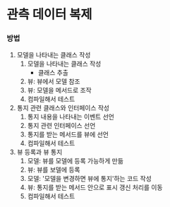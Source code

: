# 관측 데이터 복제

### 방법

1. 모델을 나타내는 클래스 작성
    1. 모델을 나타내는 클래스 작성
        - 클래스 추출
    2. 뷰: 뷰에서 모델 참조
    3. 뷰: 모델을 메서드로 조작
    4. 컴파일해서 테스트
2. 통지 관련 클래스와 인터페이스 작성
    1. 통지 내용을 나타내는 이벤트 선언
    2. 통지 관련 인터페이스 선언
    3. 통지를 받는 메서드를 뷰에 선언
    4. 컴파일해서 테스트
3. 뷰 등록과 뷰 통지
    1. 모델: 뷰를 모델에 등록 가능하게 만듦
    2. 뷰: 뷰를 보델에 등록
    3. 모델: '모델을 변경하면 뷰에 통지'하는 코드 작성
    4. 뷰: 통지를 받는 메서드 안으로 표시 갱신 처리를 이동
    5. 컴파일해서 테스트